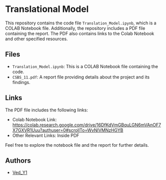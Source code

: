 # Translational Model

This repository contains the code file `Translation_Model.ipynb`, which is a COLAB Notebook file. Additionally, the repository includes a PDF file containing the report. The PDF also contains links to the Colab Notebook and other specified resources.

## Files
- `Translation_Model.ipynb`: This is a COLAB Notebook file containing the code.
- `CSBS_11.pdf`: A report file providing details about the project and its findings.

## Links
The PDF file includes the following links:
- Colab Notebook Link: https://colab.research.google.com/drive/16DfKdVmGBquLGN6mVAnOF7X7GXVR1Uuu?authuser=0#scrollTo=WvNIVMNzHGYB
- Other Relevant Links: Inside PDF

Feel free to explore the notebook file and the report for further details.

## Authors
* [Ved_Y1](https://github.com/Pengu007/)
